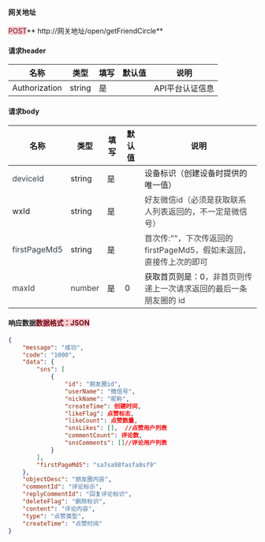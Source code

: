 #### 网关地址
<font style="background:#F8CED3;color:#70000D">POST</font>** http://网关地址/open/getFriendCircle**

#### 请求header
| **名称** | **类型** | **填写** | **默认值** | **说明** |
| --- | --- | --- | --- | --- |
| Authorization | string | 是 |  | API平台认证信息 |


#### 请求body
| **名称** | **类型** | **填写** | **默认值** | **说明** |
| --- | --- | --- | --- | --- |
| <font style="color:#364149;">deviceId</font> | string | 是 |  | 设备标识（创建设备时提供的唯一值） |
| wxId | string | 是 | <font style="color:rgb(64, 64, 64);"></font> | <font style="color:rgb(64, 64, 64);">好友微信id（必须是获取联系人列表返回的，不一定是微信号）</font> |
| <font style="color:#364149;background-color:#FAFAFA;">firstPageMd5</font> | string | 是 |  | <font style="color:rgb(64, 64, 64);">首次传:""，下次传返回的firstPageMd5，假如未返回，直接传上次的即可</font> |
| <font style="color:#364149;background-color:#FFFFFF;">maxId</font> | <font style="color:#364149;background-color:#FFFFFF;">number</font> | 是 | 0 | 获取首页则是：0<font style="color:rgb(64, 64, 64);">，非首页则传递上一次请求返回的最后一条朋友圈的 id</font> |


#### 响应数据<font style="background:#F8CED3;color:#70000D">数据格式：JSON</font>
```json
{
    "message": "成功",
    "code": "1000",
    "data": {
        "sns": [
            {
                "id": "朋友圈id",
                "userName": "微信号",
                "nickName": "昵称",
                "createTime": 创建时间,
                "likeFlag": 点赞标志,
                "likeCount": 点赞数量,
                "snsLikes": [],  //点赞用户列表
                "commentCount": 评论数,
                "snsComments": []//评论用户列表
            }
        ],
        "firstPageMd5": "sa7sa98fasfa8sf9"
    },
    "objectDesc": "朋友圈内容",
    "commentId": "评论标示",
    "replyCommentId": "回复评论标识",
    "deleteFlag": "删除标识",
    "content": "评论内容",
    "type": "点赞类型",
    "createTime": "点赞时间"
}
```

#### 
